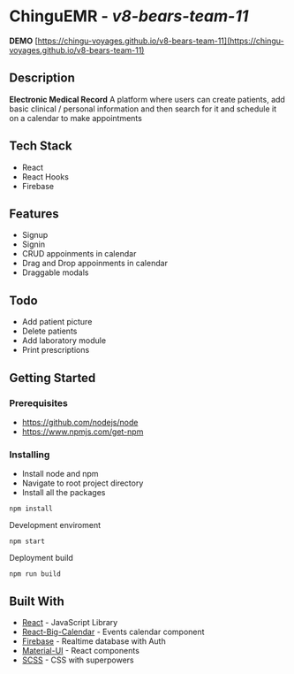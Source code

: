 # ChinguEMR - _v8-bears-team-11_

**DEMO**
[https://chingu-voyages.github.io/v8-bears-team-11](https://chingu-voyages.github.io/v8-bears-team-11)

## Description

**Electronic Medical Record**
A platform where users can create patients, add basic clinical / personal information and then search for it and schedule it on a calendar to make appointments

## Tech Stack

- React
- React Hooks
- Firebase

## Features

- Signup
- Signin
- CRUD appoinments in calendar
- Drag and Drop appoinments in calendar
- Draggable modals

## Todo

- Add patient picture
- Delete patients
- Add laboratory module
- Print prescriptions

## Getting Started

### Prerequisites

- https://github.com/nodejs/node
- https://www.npmjs.com/get-npm

### Installing

- Install node and npm
- Navigate to root project directory
- Install all the packages

```
npm install
```

Development enviroment

```
npm start
```

Deployment build

```
npm run build
```

## Built With

- [React](https://github.com/facebook/react) - JavaScript Library
- [React-Big-Calendar](https://github.com/intljusticemission/react-big-calendar) - Events calendar component
- [Firebase](https://firebase.google.com/) - Realtime database with Auth
- [Material-UI](https://material-ui-next.com/) - React components
- [SCSS](https://github.com/sass/node-sass) - CSS with superpowers
